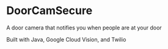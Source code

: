 # DoorCamSecure
A door camera that notifies you when people are at your door

Built with Java, Google Cloud Vision, and Twilio
